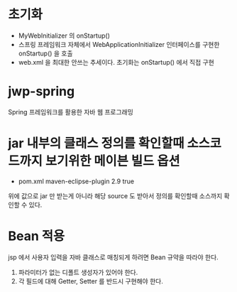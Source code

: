 # 초기화
   - MyWebInitializer 의 onStartup()
   - 스프링 프레임워크 자체에서 WebApplicationInitializer 인터페이스를 구현한
     onStartup() 을 호출
   - web.xml 을 최대한 안쓰는 추세이다.
     초기화는 onStartup() 에서 직접 구현


# jwp-spring
Spring 프레임워크를 활용한 자바 웹 프로그래밍


# jar 내부의 클래스 정의를 확인할때 소스코드까지 보기위한 메이븐 빌드 옵션
- pom.xml 
<artifactId>maven-eclipse-plugin</artifactId>
		<version>2.9</version>
		<configuration>
			<downloadSources>true</downloadSources>
</configuration>
				
위에 <downloadSources> 값으로 jar 만 받는게 아니라 해당 source 도 받아서 정의를 확인할때 소스까지 확인할 수 있다.


# Bean 적용
jsp 에서 사용자 입력을 자바 클래스로 매칭되게 하려면 Bean 규약을 따라야 한다.
1. 파라미터가 없는 디폴트 생성자가 있어야 한다.
2. 각 필드에 대해 Getter, Setter 를 반드시 구현해야 한다.

